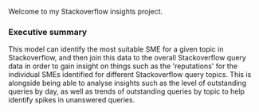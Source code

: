 Welcome to my Stackoverflow insights project.

### Executive summary

This model can identify the most suitable SME for a given topic in Stackoverflow, and then join this data to the overall Stackoverflow query data in order to gain insight on things such as the 'reputations' for the individual SMEs identified for different Stackoverflow query topics. This is alongside being able to analyse insights such as the level of outstanding queries by day, as well as trends of outstanding queries by topic to help identify spikes in unanswered queries.
